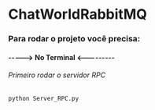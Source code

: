 # ChatWorldRabbitMQ

### Para rodar o projeto você precisa:

#### -----> No Terminal <---------

###### Primeiro rodar o servidor RPC

~~~python 
python Server_RPC.py
~~~
